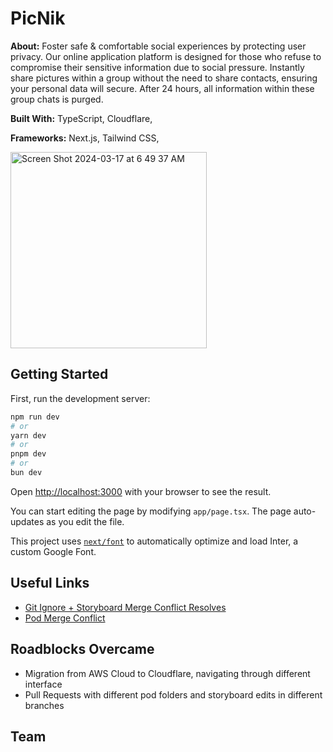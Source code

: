 # PicNik

**About:** Foster safe & comfortable social experiences by protecting user privacy. Our online application platform is designed for those who refuse to compromise their sensitive information due to social pressure. Instantly share pictures within a group without the need to share contacts, ensuring your personal data will secure. After 24 hours, all information within these group chats is purged.

**Built With:** TypeScript, Cloudflare, 

**Frameworks:** Next.js, Tailwind CSS,

<img width="314" alt="Screen Shot 2024-03-17 at 6 49 37 AM" src="https://github.com/LouisWMV/Picnik/assets/150406650/ffc00a07-276b-420f-9e59-e54169952950">


## Getting Started

First, run the development server:

```bash
npm run dev
# or
yarn dev
# or
pnpm dev
# or
bun dev
```

Open [http://localhost:3000](http://localhost:3000) with your browser to see the result.

You can start editing the page by modifying `app/page.tsx`. The page auto-updates as you edit the file.

This project uses [`next/font`](https://nextjs.org/docs/basic-features/font-optimization) to automatically optimize and load Inter, a custom Google Font.

## Useful Links
- [Git Ignore + Storyboard Merge Conflict Resolves](https://guides.codepath.com/ios/Using-Git-with-Terminal)
- [Pod Merge Conflict](https://medium.com/@amlcurran/how-to-deal-with-conflicts-in-pod-folders-2eb9fa20f465)

## Roadblocks Overcame
- Migration from AWS Cloud to Cloudflare, navigating through different interface
- Pull Requests with different pod folders and storyboard edits in different branches

## Team


